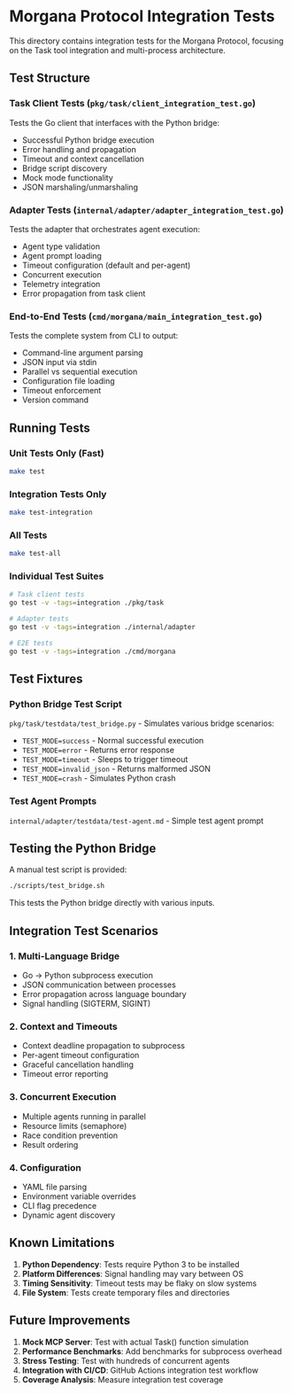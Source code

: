 # Morgana Protocol Integration Tests

This directory contains integration tests for the Morgana Protocol, focusing on
the Task tool integration and multi-process architecture.

## Test Structure

### Task Client Tests (`pkg/task/client_integration_test.go`)

Tests the Go client that interfaces with the Python bridge:

- Successful Python bridge execution
- Error handling and propagation
- Timeout and context cancellation
- Bridge script discovery
- Mock mode functionality
- JSON marshaling/unmarshaling

### Adapter Tests (`internal/adapter/adapter_integration_test.go`)

Tests the adapter that orchestrates agent execution:

- Agent type validation
- Agent prompt loading
- Timeout configuration (default and per-agent)
- Concurrent execution
- Telemetry integration
- Error propagation from task client

### End-to-End Tests (`cmd/morgana/main_integration_test.go`)

Tests the complete system from CLI to output:

- Command-line argument parsing
- JSON input via stdin
- Parallel vs sequential execution
- Configuration file loading
- Timeout enforcement
- Version command

## Running Tests

### Unit Tests Only (Fast)

```bash
make test
```

### Integration Tests Only

```bash
make test-integration
```

### All Tests

```bash
make test-all
```

### Individual Test Suites

```bash
# Task client tests
go test -v -tags=integration ./pkg/task

# Adapter tests
go test -v -tags=integration ./internal/adapter

# E2E tests
go test -v -tags=integration ./cmd/morgana
```

## Test Fixtures

### Python Bridge Test Script

`pkg/task/testdata/test_bridge.py` - Simulates various bridge scenarios:

- `TEST_MODE=success` - Normal successful execution
- `TEST_MODE=error` - Returns error response
- `TEST_MODE=timeout` - Sleeps to trigger timeout
- `TEST_MODE=invalid_json` - Returns malformed JSON
- `TEST_MODE=crash` - Simulates Python crash

### Test Agent Prompts

`internal/adapter/testdata/test-agent.md` - Simple test agent prompt

## Testing the Python Bridge

A manual test script is provided:

```bash
./scripts/test_bridge.sh
```

This tests the Python bridge directly with various inputs.

## Integration Test Scenarios

### 1. Multi-Language Bridge

- Go → Python subprocess execution
- JSON communication between processes
- Error propagation across language boundary
- Signal handling (SIGTERM, SIGINT)

### 2. Context and Timeouts

- Context deadline propagation to subprocess
- Per-agent timeout configuration
- Graceful cancellation handling
- Timeout error reporting

### 3. Concurrent Execution

- Multiple agents running in parallel
- Resource limits (semaphore)
- Race condition prevention
- Result ordering

### 4. Configuration

- YAML file parsing
- Environment variable overrides
- CLI flag precedence
- Dynamic agent discovery

## Known Limitations

1. **Python Dependency**: Tests require Python 3 to be installed
2. **Platform Differences**: Signal handling may vary between OS
3. **Timing Sensitivity**: Timeout tests may be flaky on slow systems
4. **File System**: Tests create temporary files and directories

## Future Improvements

1. **Mock MCP Server**: Test with actual Task() function simulation
2. **Performance Benchmarks**: Add benchmarks for subprocess overhead
3. **Stress Testing**: Test with hundreds of concurrent agents
4. **Integration with CI/CD**: GitHub Actions integration test workflow
5. **Coverage Analysis**: Measure integration test coverage
